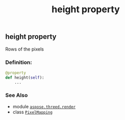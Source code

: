 ﻿---
title: height property
second_title: Aspose.3D for Python via .NET API References
description: 
type: docs
weight: 40
url: /python-net/aspose.threed.render/pixelmapping/height/
is_root: false
---

## height property


Rows of the pixels
### Definition:
```python
@property
def height(self):
    ...
```

### See Also
* module [`aspose.threed.render`](../../)
* class [`PixelMapping`](/3d/python-net/aspose.threed.render/pixelmapping)
